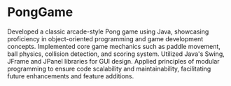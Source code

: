 # PongGame
  Developed a classic arcade-style Pong game using Java, showcasing proficiency in object-oriented programming and
 game development concepts. Implemented core game mechanics such as paddle movement, ball physics, collision
 detection, and scoring system. Utilized Java's Swing, JFrame and JPanel libraries for GUI design. Applied principles of
 modular programming to ensure code scalability and maintainability, facilitating future enhancements and feature
 additions.
